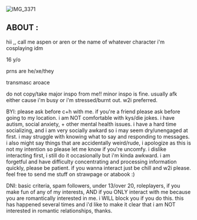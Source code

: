 ![IMG_3371](https://github.com/user-attachments/assets/585e9cdd-d0d0-46b7-937b-805f63f0812c)
## ABOUT :
hii ,, call me aspen or aren or the name of whatever character i'm cosplaying idm

16 y/o

prns are he/xe/they

transmasc aroace

do not copy/take major inspo from me!! minor inspo is fine. usually afk either cause i'm busy or i'm stressed/burnt out. w2i preferred.

BYI: please ask before c+h with me. if you're a friend please ask before going to my location. i am NOT comfortable with kys/die jokes. i have autism, social anxiety, + other mental health issues. i have a hard time socializing, and i am very socially awkard so i may seem dry/unengaged at first. i may struggle with knowing what to say and responding to messages. i also might say things that are accidentally weird/rude, i apologize as this is not my intention so please let me know if you're uncomfy. i dislike interacting first, i still do it occasionally but i'm kinda awkward. i am forgetful and have difficulty concentrating and processing information quickly, please be patient. if you wanna interact just be chill and w2i please. feel free to send me stuff on strawpage or atabook :)

DNI: basic criteria, spam followers, under 13/over 20, roleplayers, if you make fun of any of my interests, AND if you ONLY interact with me because you are romantically interested in me. i WILL block you if you do this. this has happened several times and i'd like to make it clear that i am NOT interested in romantic relationships, thanks.

